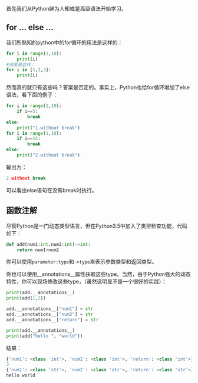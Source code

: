 首先我们从Python鲜为人知或是高级语法开始学习。
## for ... else ...

我们所熟知的python中的for循环的用法是这样的：
```python
for i in range(1,10):
    print(i)
#或者是这样：
for i in [1,2,3]:
    print(i)
```
  然而真的就只有这些吗？答案是否定的。事实上，Python也给for循环增加了else语法，看下面的例子：
```python
for i in range(1,10):
    if i==5:
        break
else:
    print("1.without break")
for i in range(1,10):
    if i==15:
        break
else:
    print("2.without break")
```
输出为：
```python
2.without break
```
可以看出else语句在没有break时执行。

## 函数注解

尽管Python是一门动态类型语言，但在Python3.5中加入了类型检查功能，代码如下：
```python
def add(num1:int,num2:int)->int:
    return num1+num2
```
你可以使用`parameter:type`和`->type`来表示参数类型和返回类型。

你也可以使用__annotations__属性获取这些type。当然，由于Python强大的动态特性，你可以现场修改这些type，（虽然这明显不是一个很好的实践）：
```python
print(add.__annotations__)
print(add(1,2))

add.__annotations__["num1"] = str
add.__annotations__["num2"] = str
add.__annotations__["return"] = str

print(add.__annotations__)
print(add("hello ", "world"))
```
结果：
```python
{'num1': <class 'int'>, 'num2': <class 'int'>, 'return': <class 'int'>}
3
{'num1': <class 'str'>, 'num2': <class 'str'>, 'return': <class 'str'>}
hello world
```


<!--stackedit_data:
eyJoaXN0b3J5IjpbMTA0MDYwMjA4NV19
-->